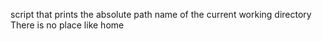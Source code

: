 script that prints the absolute path name of the current working directory
There is no place like home
